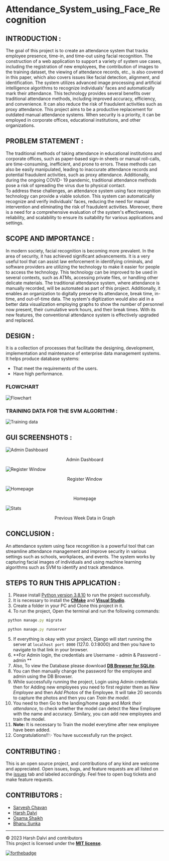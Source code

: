 # Attendance_System_using_Face_Recognition

## INTRODUCTION :

The goal of this project is to create an attendance system that tracks employee presence, time-in,
and time-out using facial recognition. The construction of a web application to support a variety
of system use cases, including the registration of new employees, the contribution of images to the
training dataset, the viewing of attendance records, etc., is also covered in this paper, which also
covers issues like facial detection, alignment, and identification. The system utilizes advanced
image processing and artificial intelligence algorithms to recognize individuals' faces and
automatically mark their attendance. This technology provides several benefits over traditional
attendance methods, including improved accuracy, efficiency, and convenience. It can also reduce
the risk of fraudulent activities such as proxy attendance. This project aims to be a productive
replacement for outdated manual attendance systems. When security is a priority, it can be
employed in corporate offices, educational institutions, and other organizations.  

## PROBLEM STATEMENT :

The traditional methods of taking attendance in educational institutions and corporate offices, such
as paper-based sign-in sheets or manual roll-calls, are time-consuming, inefficient, and prone to
errors. These methods can also be easily manipulated, leading to inaccurate attendance records and
potential fraudulent activities, such as proxy attendance. Additionally, during the ongoing COVID-
19 pandemic, traditional attendance methods pose a risk of spreading the virus due to physical
contact.  
To address these challenges, an attendance system using face recognition technology can provide
a viable solution. This system can automatically recognize and verify individuals' faces, reducing
the need for manual intervention and eliminating the risk of fraudulent activities. Moreover, there
is a need for a comprehensive evaluation of the system's effectiveness, reliability, and scalability
to ensure its suitability for various applications and settings.  

## SCOPE AND IMPORTANCE :

In modern society, facial recognition is becoming more prevalent. In the area of security, it has
achieved significant advancements. It is a very useful tool that can assist law enforcement in
identifying criminals, and software providers are utilizing the technology to make it easier for
people to access the technology. This technology can be improved to be used in several
contexts, such as ATMs, accessing private files, or handling other delicate materials.
The traditional attendance system, where attendance is manually recorded, will be automated
as part of this project. Additionally, it enables an organization to digitally preserve its
attendance, break time, in-time, and out-of-time data. The system's digitization would also aid
in a better data visualization employing graphs to show the number of personnel now present,
their cumulative work hours, and their break times. With its new features, the conventional
attendance system is effectively upgraded and replaced.

## DESIGN :
It is a collection of processes that facilitate the designing, development, implementation and maintenance of enterprise data management systems. It helps produce database systems:

- That meet the requirements of the users.
- Have high performance.

### FLOWCHART

![Flowchart](./assets/Flowchart.png "Flowchart of the attendance system")

### TRAINING DATA FOR THE SVM ALGORITHM :

![Training data](./assets/Training_data.png "TRAINING DATA FOR THE SVM ALGORITHM")


## GUI SCREENSHOTS :

![Admin Dashboard]( ./assets/Admin.png)
<p align="center">Admin Dashboard</p>

![Register Window]( ./assets/Register_Window.png)
<p align="center">Register Window</p>

![Homepage]( ./assets/Homepage.png)
<p align="center">Homepage</p>

![Stats]( ./assets/Stats.png)
<p align="center">Previous Week Data in Graph</p>

## CONCLUSION :

An attendance system using face recognition is a powerful tool that can streamline attendance
management and improve security in various settings such as schools, workplaces, and events. The
system works by capturing facial images of individuals and using machine learning algorithms
such as SVM to identify and track attendance.

## STEPS TO RUN THIS APPLICATION :
1. Please install [Python version 3.8.10](https://www.python.org/downloads/release/python-3810/) to run the project successfully.
2. It is necessary to install the [**CMake**](https://cmake.org/download/) and [**Visual Studio**](https://visualstudio.microsoft.com/downloads/).
3. Create a folder in your PC and Clone this project in it.
4. To run the project, Open the terminal and run the following commands:
 ```js
  python manage.py migrate
 ```
 ```js
  python manage.py runserver
 ```
5. If everything is okay with your project, Django will start running the server at `localhost port 8000` (127.0. 0.1:8000) and then you have to navigate to that link in your browser.
6. **For Admin login, the credentials are Username - admin & Password - admin **
7. Also, To view the Database please download [**DB Browser for SQLite**](https://sqlitebrowser.org/dl/).
8. You can then manually change the password for the employee and admin using the DB Browser.
9. While successfully running the project, Login using Admin credentials then for Adding new employees you need to first register them as *New Employee* and then *Add Photos* of the Employee. It will take 20 seconds to capture the photos and then you can *Train the model*.
10. You need to then Go to the landing/home page and *Mark their attendance*, to check whether the model can detect the New Employee with the name and accuracy. Similary, you can add new employees and train the model.
11. **Note:** It is necessary to Train the model everytime after new employee have been added. 
12. Congratulations!!✨ You have successfully run the project.

## CONTRIBUTING :

This is an open source project, and contributions of any kind are welcome and appreciated. Open issues, bugs, and feature requests are all listed on the [issues](https://github.com/harshd23/Attendance_System_using_Face_Recognition/issues) tab and labeled accordingly. Feel free to open bug tickets and make feature requests.

## CONTRIBUTORS :

- [Sarvesh Chavan](https://github.com/sarvesh2847)
- [Harsh Dalvi](https://github.com/harshd23)
- [Osama Shaikh](https://github.com/Osamashaikh90)
- [Bhanu Sunka](https://github.com/Bhanu1776)

<hr>

© 2023 Harsh Dalvi and contributors  
This project is licensed under the [**MIT license**](https://github.com/harshd23/Attendance_System_using_Face_Recognition/blob/main/LICENSE).

[![forthebadge](https://forthebadge.com/images/badges/built-with-love.svg)](https://forthebadge.com)
